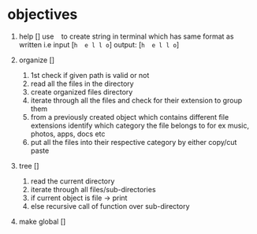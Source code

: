 # objectives
1. help             []
use ` ` to create string in terminal which has same format as written 
i.e input [`h 
                e l l o`]
    output: [`h 
                e l l o`] 

2. organize         []
    1. 1st check if given path is valid or not
    2. read all the files in the directory
    3. create organized files directory
    4. iterate through all the files and check for their extension to group them
    5. from a previously created object which contains different file extensions identify which category the file belongs to for ex music, photos, apps, docs etc
    6. put all the files into their respective category by either copy/cut paste



3. tree             []
    1. read the current directory 
    2. iterate through all files/sub-directories
    3. if current object is file -> print
    4. else recursive call of function over sub-directory
4. make global      []

